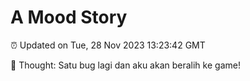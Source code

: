 # A Mood Story

⏰ Updated on Tue, 28 Nov 2023 13:23:42 GMT

💭 Thought: Satu bug lagi dan aku akan beralih ke game!

